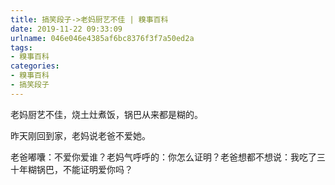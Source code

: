 ```yaml
---
title: 搞笑段子->老妈厨艺不佳 | 糗事百科
date: 2019-11-22 09:33:09
urlname: 046e046e4385af6bc8376f3f7a50ed2a
tags: 
- 糗事百科
categories:
- 糗事百科
- 搞笑段子
---
```

老妈厨艺不佳，烧土灶煮饭，锅巴从来都是糊的。

昨天刚回到家，老妈说老爸不爱她。

老爸嘟囔：不爱你爱谁？老妈气呼呼的：你怎么证明？老爸想都不想说：我吃了三十年糊锅巴，不能证明爱你吗？



